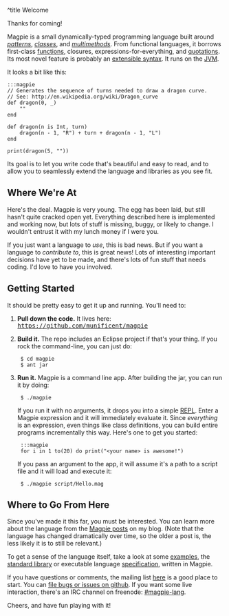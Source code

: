 ^title Welcome

Thanks for coming!

Magpie is a small dynamically-typed programming language built around [*patterns*](patterns.html), [*classes*](classes.html), and [*multimethods*](multimethods.html). From functional languages, it borrows first-class [functions](functions.html), closures, expressions-for-everything, and [quotations](quotations.html). Its most novel feature is probably an [extensible syntax](syntax-extensions.html). It runs on the [JVM](http://en.wikipedia.org/wiki/Java_Virtual_Machine).

It looks a bit like this:

    :::magpie
    // Generates the sequence of turns needed to draw a dragon curve.
    // See: http://en.wikipedia.org/wiki/Dragon_curve
    def dragon(0, _)
        ""
    end

    def dragon(n is Int, turn)
        dragon(n - 1, "R") + turn + dragon(n - 1, "L")
    end

    print(dragon(5, ""))

Its goal is to let you write code that's beautiful and easy to read, and to allow you to seamlessly extend the language and libraries as you see fit.

## Where We're At

Here's the deal. Magpie is very young. The egg has been laid, but still hasn't
quite cracked open yet. Everything described here is implemented and working
now, but lots of stuff is missing, buggy, or likely to change. I wouldn't
entrust it with my lunch money if I were you.

If you just want a language to *use*, this is bad news. But if you want a
language to *contribute to*, this is great news! Lots of interesting important
decisions have yet to be made, and there's lots of fun stuff that needs coding.
I'd love to have you involved.

## Getting Started

It should be pretty easy to get it up and running. You'll need to:

1. **Pull down the code.** It lives here: <tt><a href="https://github.com/munificent/magpie">https://github.com/munificent/magpie</a></tt>

2. **Build it.** The repo includes an Eclipse project if that's your thing. If
   you rock the command-line, you can just do:

        $ cd magpie
        $ ant jar

3. **Run it.** Magpie is a command line app. After building the jar, you can
   run it by doing:

        $ ./magpie

   If you run it with no arguments, it drops you into a simple
   [REPL](http://en.wikipedia.org/wiki/REPL). Enter a Magpie expression and it
   will immediately evaluate it. Since *everything* is an expression, even things like class definitions, you can build entire programs incrementally this way. Here's one to get you started:

        :::magpie
        for i in 1 to(20) do print("<your name> is awesome!")

   If you pass an argument to the app, it will assume it's a path to a script
   file and it will load and execute it:

        $ ./magpie script/Hello.mag

## Where to Go From Here

Since you've made it this far, you must be interested. You can learn more about
the language from the [Magpie posts](http://journal.stuffwithstuff.com/category/magpie/) on my blog. (Note that the language has changed dramatically over time, so the older a post is, the less likely it is to still be relevant.)

To get a sense of the language itself, take a look at some [examples](https://github.com/munificent/magpie/tree/master/example), the [standard library](https://github.com/munificent/magpie/tree/master/lib) or executable language [specification](https://github.com/munificent/magpie/tree/master/spec), written in Magpie.

If you have questions or comments, the mailing list
[here](http://groups.google.com/group/magpie-lang) is a good place to start. You can [file bugs or issues on github](https://github.com/munificent/magpie/issues). If you want some live interaction, there's an IRC channel on freenode: [#magpie-lang](irc://irc.freenode.net/magpie-lang).

Cheers, and have fun playing with it!

